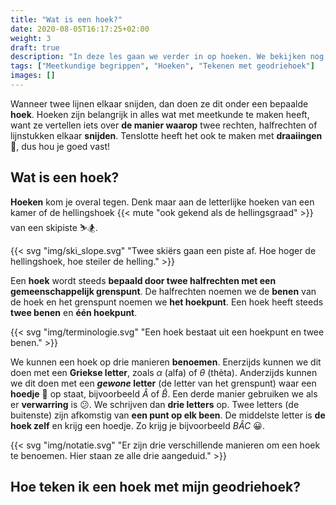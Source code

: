 ```yaml
---
title: "Wat is een hoek?"
date: 2020-08-05T16:17:25+02:00
weight: 3
draft: true
description: "In deze les gaan we verder in op hoeken. We bekijken nog eens wat een hoek precies is en leren hoe we deze meten en tekenen. We bekijken enkele bijzondere hoeken en leren over de bissectrice of deellijn."
tags: ["Meetkundige begrippen", "Hoeken", "Tekenen met geodriehoek"]
images: []
---
```

Wanneer twee lijnen elkaar snijden, dan doen ze dit onder een bepaalde **hoek**. Hoeken zijn belangrijk in alles wat met meetkunde te maken heeft, want ze vertellen iets over **de manier waarop** twee rechten, halfrechten of lijnstukken elkaar **snijden**. Tenslotte heeft het ook te maken met **draaiingen** :woozy_face:, dus hou je goed vast!

## Wat is een hoek?
**Hoeken** kom je overal tegen. Denk maar aan de letterlijke hoeken van een kamer of de hellingshoek {{< mute "ook gekend als de hellingsgraad" >}} van een skipiste :skier::snowboarder:. 

{{< svg "img/ski_slope.svg" "Twee skiërs gaan een piste af. Hoe hoger de hellingshoek, hoe steiler de helling." >}}

Een **hoek** wordt steeds **bepaald door twee halfrechten met een gemeenschappelijk grenspunt**. De halfrechten noemen we de **benen** van de hoek en het grenspunt noemen we **het hoekpunt**. Een hoek heeft steeds **twee benen** en **één hoekpunt**.

{{< svg "img/terminologie.svg" "Een hoek bestaat uit een hoekpunt en twee benen." >}}

We kunnen een hoek op drie manieren **benoemen**. Enerzijds kunnen we dit doen met een **Griekse letter**, zoals $\alpha$ (alfa) of $\theta$ (thèta). Anderzijds kunnen we dit doen met een ***gewone* letter** (de letter van het grenspunt) waar een **hoedje** :tophat: op staat, bijvoorbeeld $\hat{A}$ of $\hat{B}$. Een derde manier gebruiken we als er **verwarring** is :confused:. We schrijven dan **drie letters** op. Twee letters (de buitenste) zijn afkomstig van **een punt op elk been**. De middelste letter is **de hoek zelf** en krijg een hoedje. Zo krijg je bijvoorbeeld $B\hat{A}C$ :grinning:.

{{< svg "img/notatie.svg" "Er zijn drie verschillende manieren om een hoek te benoemen. Hier staan ze alle drie aangeduid." >}}

## Hoe teken ik een hoek met mijn geodriehoek?
